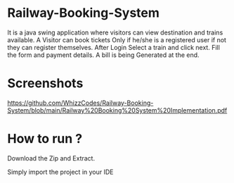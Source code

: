 # Railway-Booking-System

It is a java swing application where visitors can view destination and trains available. A Visitor can book tickets Only if he/she is a registered user if not they can register themselves. After Login Select a train and click next. Fill the form and payment details.
A bill is being Generated at the end.

# Screenshots

https://github.com/WhizzCodes/Railway-Booking-System/blob/main/Railway%20Booking%20System%20Implementation.pdf

# How to run ?

Download the Zip and Extract.

Simply import the project in your IDE
